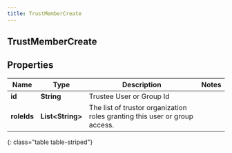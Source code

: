 ```yaml
---
title: TrustMemberCreate
---
```

## TrustMemberCreate


## Properties

| Name | Type | Description | Notes |
| ------------ | ------------- | ------------- | ------------- |
| **id** | **String** | Trustee User or Group Id |  |
| **roleIds** | **List&lt;String&gt;** | The list of trustor organization roles granting this user or group access. |  |
{: class="table table-striped"}



